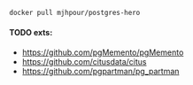 ```sh
docker pull mjhpour/postgres-hero
```

#### TODO exts:
- https://github.com/pgMemento/pgMemento
- https://github.com/citusdata/citus
- https://github.com/pgpartman/pg_partman
